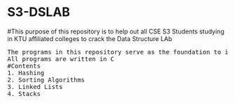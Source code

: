 # S3-DSLAB
#This purpose of this repository is to help out all CSE S3 Students studying in KTU affiliated colleges to crack the Data Structure LAb
<pre>
The programs in this repository serve as the foundation to improve DS Skills.
All programs are written in C
#Contents
1. Hashing
2. Sorting Algorithms
3. Linked Lists
4. Stacks


